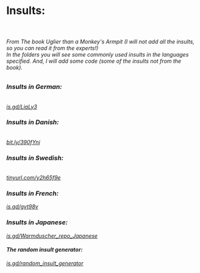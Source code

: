 
<link rel="shortcut icon" href="/favicon.ico" type="image/x-icon">
<h1>Insults:</h1><br>
<h6> From The book <i>Uglier than a Monkey's Armpit<i> (I will not add all the insults, so you can read it from the experts!)<br>
In the folders you will see some commonly used insults in the languages specified. And, I will add some code (some of the insults not from the book).</h6>
<h3> Insults in German:</h3><br>
<a href="https://is.gd/LiaLy3" target="_blank">is.gd/LiaLy3</a>
<h3> Insults in Danish:</h3><br>
<a href="https://bit.ly/390fYnj" target="_blank">bit.ly/390fYnj</a>
<h3> Insults in Swedish:</h3><br>
<a href="https://tinyurl.com/y2h65f9e" target="_blank">tinyurl.com/y2h65f9e</a>
<h3>Insults in French:</h3>
<a href="https://is.gd/gvt98v">is.gd/gvt98v</a>
<h3>Insults in Japanese:</h3>
<a href="https://is.gd/Warmduscher_repo_Japanese">is.gd/Warmduscher_repo_Japanese</a>
<h4>The random insult generator:</h4>
<a href="https://is.gd/random_insult_generator" target='_blank'>is.gd/random_insult_generator</a>
